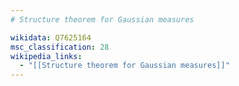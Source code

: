 ```yaml
---
# Structure theorem for Gaussian measures

wikidata: Q7625164
msc_classification: 28
wikipedia_links:
  - "[[Structure theorem for Gaussian measures]]"
---
```

